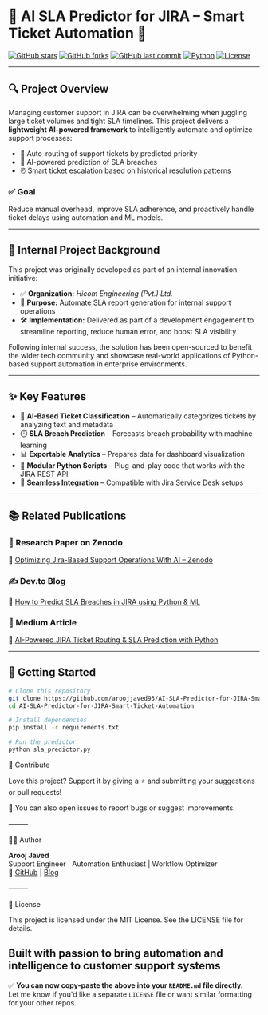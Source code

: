 # 🧠 AI SLA Predictor for JIRA – Smart Ticket Automation 🚀

[![GitHub stars](https://img.shields.io/github/stars/aroojjaved93/AI-SLA-Predictor-for-JIRA-Smart-Ticket-Automation?style=social)](https://github.com/aroojjaved93/AI-SLA-Predictor-for-JIRA-Smart-Ticket-Automation/stargazers)
[![GitHub forks](https://img.shields.io/github/forks/aroojjaved93/AI-SLA-Predictor-for-JIRA-Smart-Ticket-Automation?style=social)](https://github.com/aroojjaved93/AI-SLA-Predictor-for-JIRA-Smart-Ticket-Automation/network)
[![GitHub last commit](https://img.shields.io/github/last-commit/aroojjaved93/AI-SLA-Predictor-for-JIRA-Smart-Ticket-Automation)](https://github.com/aroojjaved93/AI-SLA-Predictor-for-JIRA-Smart-Ticket-Automation/commits)
[![Python](https://img.shields.io/badge/Python-3.9-blue?logo=python)](https://www.python.org/)
[![License](https://img.shields.io/github/license/aroojjaved93/AI-SLA-Predictor-for-JIRA-Smart-Ticket-Automation)](./LICENSE)

---

## 🔍 Project Overview

Managing customer support in JIRA can be overwhelming when juggling large ticket volumes and tight SLA timelines. This project delivers a **lightweight AI-powered framework** to intelligently automate and optimize support processes:

- 🎯 Auto-routing of support tickets by predicted priority
- 🧠 AI-powered prediction of SLA breaches
- ⏰ Smart ticket escalation based on historical resolution patterns

### ✅ Goal

Reduce manual overhead, improve SLA adherence, and proactively handle ticket delays using automation and ML models.

---
## 📂 Internal Project Background

This project was originally developed as part of an internal innovation initiative:

- ✅ **Organization:** *Hicom Engineering (Pvt.) Ltd.*
- 🧠 **Purpose:** Automate SLA report generation for internal support operations
- 🛠️ **Implementation:** Delivered as part of a development engagement to streamline reporting, reduce human error, and boost SLA visibility

Following internal success, the solution has been open-sourced to benefit the wider tech community and showcase real-world applications of Python-based support automation in enterprise environments.

---

## ✨ Key Features

- 🤖 **AI-Based Ticket Classification** – Automatically categorizes tickets by analyzing text and metadata  
- ⏱️ **SLA Breach Prediction** – Forecasts breach probability with machine learning  
- 📊 **Exportable Analytics** – Prepares data for dashboard visualization  
- 🧩 **Modular Python Scripts** – Plug-and-play code that works with the JIRA REST API  
- 🔧 **Seamless Integration** – Compatible with Jira Service Desk setups

---

## 📚 Related Publications

### 📄 Research Paper on Zenodo  
🔗 [Optimizing Jira-Based Support Operations With AI – Zenodo](https://doi.org/10.5281/zenodo.15832214)

### ✍️ Dev.to Blog  
📝 [How to Predict SLA Breaches in JIRA using Python & ML](https://dev.to/aroojjaved93/how-to-predict-sla-breaches-in-jira-using-python-and-machine-learning-38g4)

### 📰 Medium Article  
📖 [AI-Powered JIRA Ticket Routing & SLA Prediction with Python](https://aroojjaved93.medium.com/ai-powered-jira-ticket-routing-sla-breach-prediction-with-python-d80772a1680c)

---

## 🚀 Getting Started

```bash
# Clone this repository
git clone https://github.com/aroojjaved93/AI-SLA-Predictor-for-JIRA-Smart-Ticket-Automation.git
cd AI-SLA-Predictor-for-JIRA-Smart-Ticket-Automation

# Install dependencies
pip install -r requirements.txt

# Run the predictor
python sla_predictor.py
```
🤝 Contribute

Love this project? Support it by giving a ⭐ and submitting your suggestions or pull requests!

💬 You can also open issues to report bugs or suggest improvements.

⸻

👩‍💻 Author

**Arooj Javed**  
Support Engineer | Automation Enthusiast | Workflow Optimizer  
🔗 [GitHub](https://github.com/arooj-javed) | [Blog](https://hashnode.com/@aroojjaved93)

⸻

📜 License

This project is licensed under the MIT License. See the LICENSE file for details.

Built with passion to bring automation and intelligence to customer support systems 
---

✅ **You can now copy-paste the above into your `README.md` file directly.**  
Let me know if you'd like a separate `LICENSE` file or want similar formatting for your other repos.
